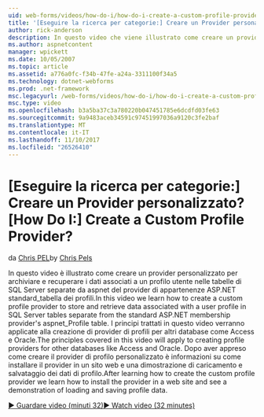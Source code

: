 ```yaml
---
uid: web-forms/videos/how-do-i/how-do-i-create-a-custom-profile-provider
title: '[Eseguire la ricerca per categorie:] Creare un Provider personalizzato? | Microsoft Docs'
author: rick-anderson
description: In questo video che viene illustrato come creare un provider personalizzato per archiviare e recuperare i dati associati a un profilo utente nelle tabelle di SQL Server diverse da t...
ms.author: aspnetcontent
manager: wpickett
ms.date: 10/05/2007
ms.topic: article
ms.assetid: a776a0fc-f34b-47fe-a24a-3311100f34a5
ms.technology: dotnet-webforms
ms.prod: .net-framework
msc.legacyurl: /web-forms/videos/how-do-i/how-do-i-create-a-custom-profile-provider
msc.type: video
ms.openlocfilehash: b3a5ba37c3a780220b047451785e6dcdfd03fe63
ms.sourcegitcommit: 9a9483aceb34591c97451997036a9120c3fe2baf
ms.translationtype: MT
ms.contentlocale: it-IT
ms.lasthandoff: 11/10/2017
ms.locfileid: "26526410"
---
```

<a name="how-do-i-create-a-custom-profile-provider"></a><span data-ttu-id="c58f5-104">[Eseguire la ricerca per categorie:] Creare un Provider personalizzato?</span><span class="sxs-lookup"><span data-stu-id="c58f5-104">[How Do I:] Create a Custom Profile Provider?</span></span>
====================
<span data-ttu-id="c58f5-105">da [Chris PEL](https://twitter.com/chrispels)</span><span class="sxs-lookup"><span data-stu-id="c58f5-105">by [Chris Pels](https://twitter.com/chrispels)</span></span>

<span data-ttu-id="c58f5-106">In questo video è illustrato come creare un provider personalizzato per archiviare e recuperare i dati associati a un profilo utente nelle tabelle di SQL Server separate da aspnet del provider di appartenenze ASP.NET standard\_tabella dei profili.</span><span class="sxs-lookup"><span data-stu-id="c58f5-106">In this video we learn how to create a custom profile provider to store and retrieve data associated with a user profile in SQL Server tables separate from the standard ASP.NET membership provider's aspnet\_Profile table.</span></span> <span data-ttu-id="c58f5-107">I principi trattati in questo video verranno applicate alla creazione di provider di profili per altri database come Access e Oracle.</span><span class="sxs-lookup"><span data-stu-id="c58f5-107">The principles covered in this video will apply to creating profile providers for other databases like Access and Oracle.</span></span> <span data-ttu-id="c58f5-108">Dopo aver appreso come creare il provider di profilo personalizzato è informazioni su come installare il provider in un sito web e una dimostrazione di caricamento e salvataggio dei dati di profilo.</span><span class="sxs-lookup"><span data-stu-id="c58f5-108">After learning how to create the custom profile provider we learn how to install the provider in a web site and see a demonstration of loading and saving profile data.</span></span>

[<span data-ttu-id="c58f5-109">&#9654; Guardare video (minuti 32)</span><span class="sxs-lookup"><span data-stu-id="c58f5-109">&#9654; Watch video (32 minutes)</span></span>](https://channel9.msdn.com/Blogs/ASP-NET-Site-Videos/how-do-i-create-a-custom-profile-provider)

